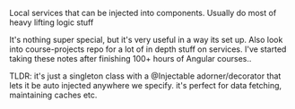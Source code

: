 
Local services that can be injected into components. Usually do most of heavy lifting logic stuff

It's nothing super special, but it's very useful in a way its set up. Also look into course-projects repo for a lot of in depth stuff on services. I've started taking these notes after finishing 100+ hours of Angular courses..

TLDR: it's just a singleton class with a @Injectable adorner/decorator that lets it be auto injected anywhere we specify. it's perfect for data fetching, maintaining caches etc.


